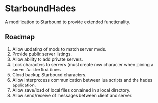 # StarboundHades
A modification to Starbound to provide extended functionality.

Roadmap
-------

1. Allow updating of mods to match server mods.
2. Provide public server listings.
3. Allow ability to add private servers.
4. Lock characters to servers (must create new character when joining a server for the first time).
5. Cloud backup Starbound characters.
6. Allow interprocess communication between lua scripts and the hades application.
7. Allow save/load of local files contained in a local directory.
8. Allow send/receive of messages between client and server.
